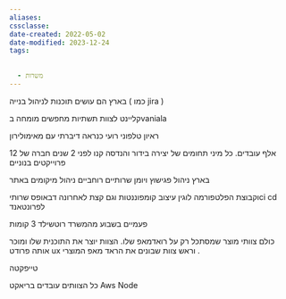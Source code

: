 ```yaml
---
aliases: 
cssclasse: 
date-created: 2022-05-02
date-modified: 2023-12-24
tags:
  
  
  - משרות
---
```


בארץ הם עושים תוכנות לניהול בנייה ( כמו jira )

קליינט לצוות תשתיות
מחפשים מומחה בvaniala

ראיון טלפוני רועי
כנראה דיברתי עם מאימולירון

12 אלף עובדים. כל מיני תחומים של יצירה בידור והנדסה
קנו לפני 2 שנים חברה של פרוייקטים בנוניים

בארץ
ניהול פגישוץ ויומן
שרותיים רוחביים
ניהול מיקומים באתר

וקבוצת הפלטפורמה
לוגין
עיצוב
קומפוננטות
וגם קצת לאחרונה דבאופס שרותיci cd לפרונטאנד

פעמיים בשבוע מהמשרד
רוטשילד 3 קומות

כולם צוותי מוצר שמסתכל רק על רואדמאפ שלו.
הצוות יוצר את התוכנית שלו ומוכר אותה
פרודט ux וראש צוות שבונים את הראד מאפ המוצרי .

טייפקטה

כל הצוותים עובדים בריאקט
Aws
Node
